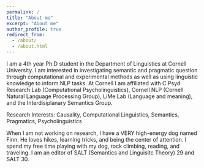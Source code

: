 ```yaml
---
permalink: /
title: "About me"
excerpt: "About me"
author_profile: true
redirect_from: 
  - /about/
  - /about.html
---
```


I am a 4th year Ph.D student in the Department of Linguistics at Cornell University.  I am interested in investigating semantic and pragmatic question through computational and experimental methods as well as using linguistic knowledge to inform NLP tasks.  At Cornell I am affiliated with  C.Psyd Research Lab (Computational Psycholinguistics), Cornell NLP (Cornell Natural Language Processing Group), LiMe Lab (Language and meaning), and the Interdisiplanary Semantics Group. 

Research Interests: Causality, Computational Linguistics, Semantics, Pragmatics, Psycholinguistics

When I am not working on research, I have a VERY high-energy dog named Finn.  He loves hikes, learning tricks, and being the center of attention.  I spend my free time playing with my dog, rock climbing, reading, and traveling.  I am an editor of SALT (Semantics and Linguisitc Theory) 29 and SALT 30.  
